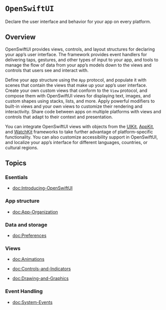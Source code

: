 # ``OpenSwiftUI``

Declare the user interface and behavior for your app on every platform.

## Overview

OpenSwiftUI provides views, controls, and layout structures for declaring your app’s user interface. The framework provides event handlers for delivering taps, gestures, and other types of input to your app, and tools to manage the flow of data from your app’s models down to the views and controls that users see and interact with.

Define your app structure using the ``App`` protocol, and populate it with scenes that contain the views that make up your app’s user interface. Create your own custom views that conform to the ``View`` protocol, and compose them with OpenSwiftUI views for displaying text, images, and custom shapes using stacks, lists, and more. Apply powerful modifiers to built-in views and your own views to customize their rendering and interactivity. Share code between apps on multiple platforms with views and controls that adapt to their context and presentation.

You can integrate OpenSwiftUI views with objects from the [UIKit](https://developer.apple.com/documentation/uikit), [AppKit](https://developer.apple.com/documentation/appkit), and [WatchKit](https://developer.apple.com/documentation/watchkit) frameworks to take further advantage of platform-specific functionality. You can also customize accessibility support in OpenSwiftUI, and localize your app’s interface for different languages, countries, or cultural regions.

## Topics

### Esentials

- <doc:Introducing-OpenSwiftUI>

### App structure

- <doc:App-Organization>

### Data and storage

- <doc:Preferences>

### Views

- <doc:Animations>

- <doc:Controls-and-Indicators>

- <doc:Drawing-and-Graphics>

### Event Handling

- <doc:System-Events>
